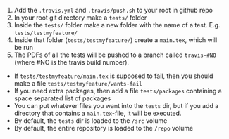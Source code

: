 1. Add the `.travis.yml` and `.travis/push.sh` to your root in github repo
1. In your root git directory make a `tests/` folder
1. Inside the `tests/` folder make a new folder with the name of a test. E.g. `tests/testmyfeature/`
1. Inside that folder (`tests/testmyfeature/`) create a `main.tex`, which will be run
1. The PDFs of all the tests will be pushed to a branch called `travis-#NO` (where #NO is the travis build number).
- If `tests/testmyfeature/main.tex` is supposed to fail, then you should make a file `tests/testmyfeature/wants-fail`
- If you need extra packages, then add a file `tests/packages` containing a space separated list of packages
- You can put whatever files you want into the `tests` dir, but if you add a directory that contains a `main.tex`-file, it will be executed.
- By default, the `tests` dir is loaded to the `/src` volume
- By default, the entire repository is loaded to the `/repo` volume
